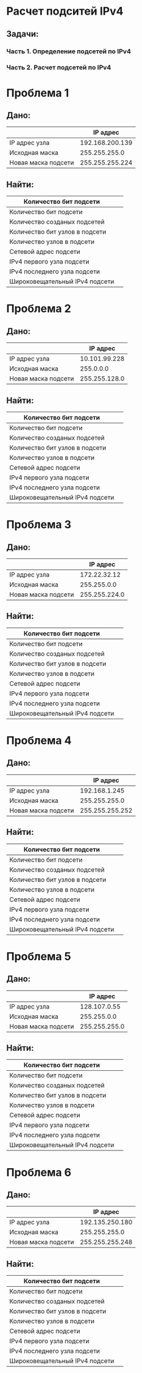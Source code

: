 # Расчет подситей IPv4

## Задачи:

### Часть 1. Определение подсетей по IPv4 

### Часть 2. Расчет подсетей по IPv4

# Проблема 1
## Дано:

  |                           |       IP адрес          |  
  |---------------------------|-------------------------|
  |     IP адрес узла         |    192.168.200.139      | 
  |     Исходная маска        |    255.255.255.0        |
  |     Новая маска подсети   |    255.255.255.224      |
  
  
## Найти:

  |  Количество бит подсети              |                                    |  
  |--------------------------------------|------------------------------------|
  |    Количество бит подсети            |                                    | 
  |    Количество созданых подсетей      |                                    |
  |    Количество бит узлов в подсети    |                                    |
  |    Количество узлов в подсети        |                                    | 
  |    Сетевой адрес подсети             |                                    | 
  |   IPv4 первого узла подсети          |                                    | 
  |   IPv4 последнего узла подсети       |                                    | 
  |   Широковещательный IPv4 подсети     |                                    | 
   
   
   # Проблема 2
## Дано:

  |                           |       IP адрес          |  
  |---------------------------|-------------------------|
  |     IP адрес узла         |    10.101.99.228        | 
  |     Исходная маска        |    255.0.0.0            |
  |     Новая маска подсети   |    255.255.128.0        |
  
  
## Найти:

  |  Количество бит подсети              |                                    |  
  |--------------------------------------|------------------------------------|
  |    Количество бит подсети            |                                    | 
  |    Количество созданых подсетей      |                                    |
  |    Количество бит узлов в подсети    |                                    |
  |    Количество узлов в подсети        |                                    | 
  |    Сетевой адрес подсети             |                                    | 
  |   IPv4 первого узла подсети          |                                    | 
  |   IPv4 последнего узла подсети       |                                    | 
  |   Широковещательный IPv4 подсети     |                                    | 
   
   
   # Проблема 3
## Дано:

  |                           |       IP адрес          |  
  |---------------------------|-------------------------|
  |     IP адрес узла         |    172.22.32.12         | 
  |     Исходная маска        |    255.255.0.0          |
  |     Новая маска подсети   |    255.255.224.0        |
  
  
## Найти:

  |  Количество бит подсети              |                                    |  
  |--------------------------------------|------------------------------------|
  |    Количество бит подсети            |                                    | 
  |    Количество созданых подсетей      |                                    |
  |    Количество бит узлов в подсети    |                                    |
  |    Количество узлов в подсети        |                                    | 
  |    Сетевой адрес подсети             |                                    | 
  |   IPv4 первого узла подсети          |                                    | 
  |   IPv4 последнего узла подсети       |                                    | 
  |   Широковещательный IPv4 подсети     |                                    | 
   
   
   # Проблема 4
## Дано:

  |                           |       IP адрес          |  
  |---------------------------|-------------------------|
  |     IP адрес узла         |    192.168.1.245        | 
  |     Исходная маска        |    255.255.255.0        |
  |     Новая маска подсети   |    255.255.255.252      |
  
  
## Найти:

  |  Количество бит подсети              |                                    |  
  |--------------------------------------|------------------------------------|
  |    Количество бит подсети            |                                    | 
  |    Количество созданых подсетей      |                                    |
  |    Количество бит узлов в подсети    |                                    |
  |    Количество узлов в подсети        |                                    | 
  |    Сетевой адрес подсети             |                                    | 
  |   IPv4 первого узла подсети          |                                    | 
  |   IPv4 последнего узла подсети       |                                    | 
  |   Широковещательный IPv4 подсети     |                                    | 
   
   
   # Проблема 5
## Дано:

  |                           |       IP адрес          |  
  |---------------------------|-------------------------|
  |     IP адрес узла         |    128.107.0.55         | 
  |     Исходная маска        |    255.255.0.0          |
  |     Новая маска подсети   |    255.255.255.0        |
  
  
## Найти:

  |  Количество бит подсети              |                                    |  
  |--------------------------------------|------------------------------------|
  |    Количество бит подсети            |                                    | 
  |    Количество созданых подсетей      |                                    |
  |    Количество бит узлов в подсети    |                                    |
  |    Количество узлов в подсети        |                                    | 
  |    Сетевой адрес подсети             |                                    | 
  |   IPv4 первого узла подсети          |                                    | 
  |   IPv4 последнего узла подсети       |                                    | 
  |   Широковещательный IPv4 подсети     |                                    | 
   
   
   # Проблема 6
## Дано:

  |                           |       IP адрес          |  
  |---------------------------|-------------------------|
  |     IP адрес узла         |    192.135.250.180      | 
  |     Исходная маска        |    255.255.255.0        |
  |     Новая маска подсети   |    255.255.255.248      |
  
  
## Найти:

  |  Количество бит подсети              |                                    |  
  |--------------------------------------|------------------------------------|
  |    Количество бит подсети            |                                    | 
  |    Количество созданых подсетей      |                                    |
  |    Количество бит узлов в подсети    |                                    |
  |    Количество узлов в подсети        |                                    | 
  |    Сетевой адрес подсети             |                                    | 
  |   IPv4 первого узла подсети          |                                    | 
  |   IPv4 последнего узла подсети       |                                    | 
  |   Широковещательный IPv4 подсети     |                                    | 
   
   
